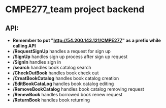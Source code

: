 # CMPE277_team project backend
## API: 
- **Remember to put  "http://54.200.143.121/CMPE277"  as a prefix while calling API**
- **/RequestSignUp**              handles a request for sign up
- **/SignUp**                     handles sign up process after sign up request
- **/SignIn**                     handles sign in
- **/search**                     handles book catalog search
- **/CheckOutBook**               handles book check out
- **/CreatBookCatalog**          handles book catalog creation
- **/EditBookCataLog**            handles book catalog editing
- **/RemoveBookCatalog**          handles book catalog removing request
- **/RenewBook**                  handles borrowed book renew request
- **/ReturnBook**                 handles book returning
